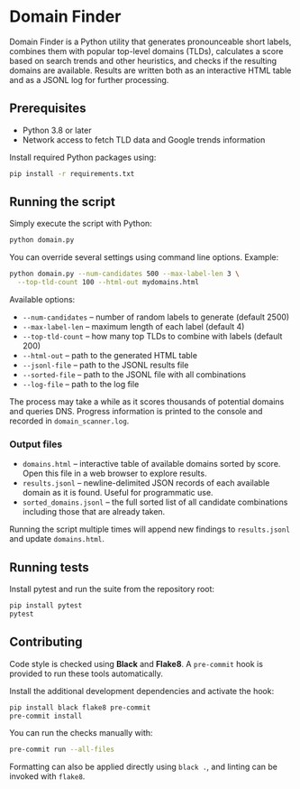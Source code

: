 # Domain Finder

Domain Finder is a Python utility that generates pronounceable short labels,
combines them with popular top-level domains (TLDs), calculates a score based on
search trends and other heuristics, and checks if the resulting domains are
available. Results are written both as an interactive HTML table and as a JSONL
log for further processing.

## Prerequisites

* Python 3.8 or later
* Network access to fetch TLD data and Google trends information

Install required Python packages using:

```bash
pip install -r requirements.txt
```

## Running the script

Simply execute the script with Python:

```bash
python domain.py
```

You can override several settings using command line options. Example:

```bash
python domain.py --num-candidates 500 --max-label-len 3 \
  --top-tld-count 100 --html-out mydomains.html
```

Available options:

- `--num-candidates` – number of random labels to generate (default 2500)
- `--max-label-len` – maximum length of each label (default 4)
- `--top-tld-count` – how many top TLDs to combine with labels (default 200)
- `--html-out` – path to the generated HTML table
- `--jsonl-file` – path to the JSONL results file
- `--sorted-file` – path to the JSONL file with all combinations
- `--log-file` – path to the log file

The process may take a while as it scores thousands of potential domains and
queries DNS. Progress information is printed to the console and recorded in
`domain_scanner.log`.

### Output files

* `domains.html` – interactive table of available domains sorted by score. Open
  this file in a web browser to explore results.
* `results.jsonl` – newline-delimited JSON records of each available domain as
  it is found. Useful for programmatic use.
* `sorted_domains.jsonl` – the full sorted list of all candidate combinations
  including those that are already taken.

Running the script multiple times will append new findings to
`results.jsonl` and update `domains.html`.

## Running tests

Install pytest and run the suite from the repository root:

```bash
pip install pytest
pytest
```

## Contributing

Code style is checked using **Black** and **Flake8**. A `pre-commit` hook is
provided to run these tools automatically.

Install the additional development dependencies and activate the hook:

```bash
pip install black flake8 pre-commit
pre-commit install
```

You can run the checks manually with:

```bash
pre-commit run --all-files
```

Formatting can also be applied directly using `black .`, and linting can be
invoked with `flake8`.

